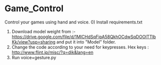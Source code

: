 # Game_Control

Control your games using hand and voice.
0) Install requirements.txt
1) Download model weight from :- https://drive.google.com/file/d/1MlCHdSqFipA58QkhOCdwSqDOOITTlbKk/view?usp=sharing and put it into "Model" folder. 
2) Change the code according to your need for keypresses. 
Hex keys : http://www.flint.jp/misc/?q=dik&lang=en
3) Run voice+gesture.py
